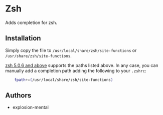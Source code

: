 # Zsh

Adds completion for zsh.

## Installation

Simply copy the file to `/usr/local/share/zsh/site-functions` or
`/usr/share/zsh/site-functions`.

[zsh 5.0.6 and above](https://zsh.sourceforge.io/releases.html) supports the
paths listed above. In any case, you can manually add a completion path adding
the following to your `.zshrc`:
```zsh
	fpath+=(/usr/local/share/zsh/site-functions)
```

## Authors

* explosion-mental
